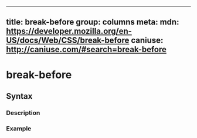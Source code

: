 
  ---
  title: break-before
  group: columns
  meta:
    mdn: https://developer.mozilla.org/en-US/docs/Web/CSS/break-before
    caniuse: http://caniuse.com/#search=break-before
  ---

  # break-before
  <!--- Introduction for break-before, keep it brief and set the overall context -->

  ## Syntax
  <!--- Introduce the various syntax for break-before -->

  ### Description
  <!--- For each major section of syntax, provide a description explaining its usage further -->

  ### Example
  <!--- Provide code examples for the syntax block you're currently describing -->